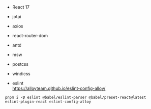 - React 17
- jotai
- axios
- react-router-dom
- antd

- msw
- postcss
- windicss
- eslint  
  https://alloyteam.github.io/eslint-config-alloy/

`pnpm i -D eslint @babel/eslint-parser @babel/preset-react@latest eslint-plugin-react eslint-config-alloy`
